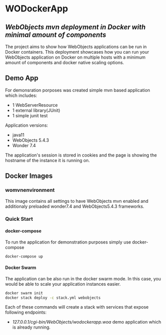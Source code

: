 # WODockerApp
## _WebObjects mvn deployment in Docker with minimal amount of components_

The project aims to show how WebObjects applications can be run in Docker containers. This deployment showcases how you can run your WebObjects application on Docker on multiple hosts with a minimum amount of components and docker native scaling options.

## Demo App
For demonsration porposes was created simple mvn based application which includes:
 - 1 WebServerResource
 - 1 external library(JUnit)
 - 1 simple junit test

Application versions:
 - java11
 - WebObjects 5.4.3
 - Wonder 7.4

The application's session is stored in cookies and the page is showing the hostname of the instance it is running on.

## Docker Images 

### womvnenvironment
This image contains all settings to have WebObjects mvn enabled and additionaly preloaded wonder7.4 and WebObjects5.4.3 frameworks. 

### Quick Start
#### docker-compose
To run the application for demonstration purposes simply use docker-compose
```sh
docker-compose up
```
#### Docker Swarm
The application can be also run in the docker swarm mode. In this case, you would be able to scale your application instances easier. 
```sh
docker swarm init
docker stack deploy -c stack.yml webobjects
```
Each of these commands will create a stack with services that expose following endpoints:
 - _127.0.0.1/cgi-bin/WebObjects/wodockerapp.woa_ demo application which is already running.
